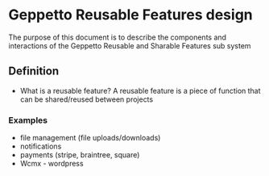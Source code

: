 # Geppetto Reusable Features  design

The purpose of this document is to describe the components and interactions of the Geppetto Reusable and Sharable Features sub system

## Definition

- What is a reusable feature?
A reusable feature is a piece of function that can be shared/reused between projects

### Examples

- file management (file uploads/downloads)
- notifications
- payments (stripe, braintree, square)
- Wcmx - wordpress

